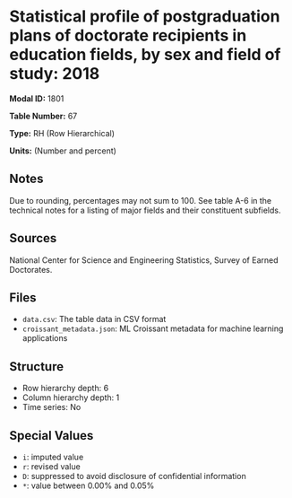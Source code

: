 # Statistical profile of postgraduation plans of doctorate recipients in education fields, by sex and field of study: 2018

**Modal ID:** 1801

**Table Number:** 67

**Type:** RH (Row Hierarchical)

**Units:** (Number and percent)

## Notes

Due to rounding, percentages may not sum to 100. See table A-6 in the technical notes for a listing of major fields and their constituent subfields.

## Sources

National Center for Science and Engineering Statistics, Survey of Earned Doctorates.

## Files

- `data.csv`: The table data in CSV format
- `croissant_metadata.json`: ML Croissant metadata for machine learning applications

## Structure

- Row hierarchy depth: 6
- Column hierarchy depth: 1
- Time series: No

## Special Values

- `i`: imputed value
- `r`: revised value
- `D`: suppressed to avoid disclosure of confidential information
- `*`: value between 0.00% and 0.05%
